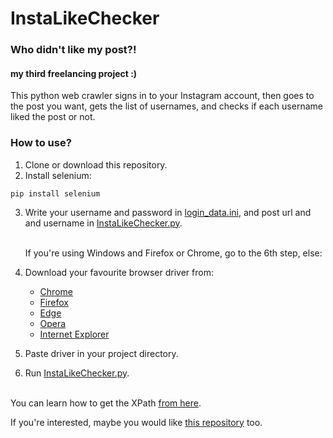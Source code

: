 # InstaLikeChecker

### Who didn't like my post?!

#### my third freelancing project :)

This python web crawler signs in to your Instagram account, then goes to the post you want, gets the list of usernames, and checks if each username liked the post or not.

### How to use?
1. Clone or download this repository.
2. Install selenium:
```
pip install selenium
```
3. Write your username and password in [login_data.ini](https://github.com/ChamRun/InstaLikeChecker/blob/main/login_data.ini), and post url and and username in [InstaLikeChecker.py](https://github.com/ChamRun/InstaLikeChecker/blob/main/InstaLikeChecker.py).<br><br>

   If you're using Windows and Firefox or Chrome, go to the 6th step, else:

4. Download your favourite browser driver from:
   + [Chrome](https://chromedriver.chromium.org/downloads)
   + [Firefox](https://github.com/mozilla/geckodriver/releases)
   + [Edge](https://developer.microsoft.com/en-us/microsoft-edge/tools/webdriver/)
   + [Opera](https://github.com/operasoftware/operachromiumdriver/releases)
   + [Internet Explorer](https://www.selenium.dev/downloads/)

5. Paste driver in your project directory.
 
6. Run [InstaLikeChecker.py](https://github.com/ChamRun/InstaLikeChecker/blob/main/InstaLikeChecker.py).<br><br>


You can learn how to get the XPath [from here](https://stackoverflow.com/a/42194160/14761615).

If you're interested, maybe you would like [this repository](https://github.com/ChamRun/Unrequester) too.
